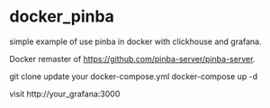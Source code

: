# docker_pinba
simple example of use pinba in docker with clickhouse and grafana.

Docker remaster of https://github.com/pinba-server/pinba-server.

git clone
update your docker-compose.yml
docker-compose up -d

visit http://your_grafana:3000
